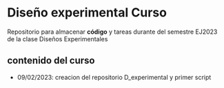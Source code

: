 # Diseño experimental Curso
Repositorio para almacenar **código** y tareas durante del semestre EJ2023 de la clase Diseños Experimentales

## contenido del curso

+ 09/02/2023: creacion del repositorio D_experimental y primer script 